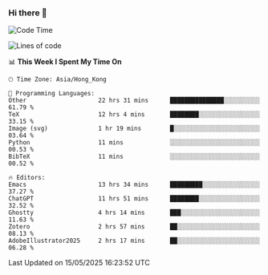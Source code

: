 ### Hi there 👋

<!--
**nicehiro/nicehiro** is a ✨ _special_ ✨ repository because its `README.md` (this file) appears on your GitHub profile.

Here are some ideas to get you started:

- 🔭 I’m currently working on ...
- 🌱 I’m currently learning ...
- 👯 I’m looking to collaborate on ...
- 🤔 I’m looking for help with ...
- 💬 Ask me about ...
- 📫 How to reach me: ...
- 😄 Pronouns: ...
- ⚡ Fun fact: ...
-->

<!--START_SECTION:waka-->
![Code Time](http://img.shields.io/badge/Code%20Time-666%20hrs%2041%20mins-blue)

![Lines of code](https://img.shields.io/badge/From%20Hello%20World%20I%27ve%20Written-1.7%20million%20lines%20of%20code-blue)

📊 **This Week I Spent My Time On** 

```text
🕑︎ Time Zone: Asia/Hong_Kong

💬 Programming Languages: 
Other                    22 hrs 31 mins      ███████████████░░░░░░░░░░   61.79 % 
TeX                      12 hrs 4 mins       ████████░░░░░░░░░░░░░░░░░   33.15 % 
Image (svg)              1 hr 19 mins        █░░░░░░░░░░░░░░░░░░░░░░░░   03.64 % 
Python                   11 mins             ░░░░░░░░░░░░░░░░░░░░░░░░░   00.53 % 
BibTeX                   11 mins             ░░░░░░░░░░░░░░░░░░░░░░░░░   00.52 % 

🔥 Editors: 
Emacs                    13 hrs 34 mins      █████████░░░░░░░░░░░░░░░░   37.27 % 
ChatGPT                  11 hrs 51 mins      ████████░░░░░░░░░░░░░░░░░   32.52 % 
Ghostty                  4 hrs 14 mins       ███░░░░░░░░░░░░░░░░░░░░░░   11.63 % 
Zotero                   2 hrs 57 mins       ██░░░░░░░░░░░░░░░░░░░░░░░   08.13 % 
AdobeIllustrator2025     2 hrs 17 mins       ██░░░░░░░░░░░░░░░░░░░░░░░   06.28 % 
```


 Last Updated on 15/05/2025 16:23:52 UTC
<!--END_SECTION:waka-->
